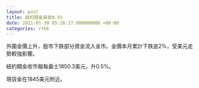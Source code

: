 ```yaml
---
layout: post
title: 紐約期金高收0.5%
date: 2021-01-30 05:26:17.000000000 +08:00
categories: rthk
---
```


外圍金價上升，股市下跌部分資金流入金市。金價本月累計下跌逾2%，受美元走勢較強影響。

紐約期金收市報每盎士1850.3美元，升0.5%。

現貨金在1845美元附近。
